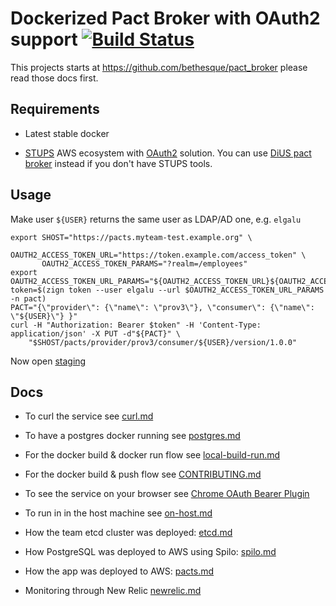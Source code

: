 # Dockerized Pact Broker with OAuth2 support [![Build Status](https://travis-ci.org/elgalu/pact_broker-docker.svg)](https://travis-ci.org/elgalu/pact_broker-docker)

This projects starts at https://github.com/bethesque/pact_broker please read those docs first.

## Requirements

* Latest stable docker

* [STUPS](http://stups.readthedocs.org/en/latest/) AWS ecosystem with [OAuth2](http://stups.readthedocs.org/en/latest/user-guide/access-control.html) solution. You can use [DiUS pact broker](https://github.com/DiUS/pact_broker-docker) instead if you don't have STUPS tools.

## Usage
Make user `${USER}` returns the same user as LDAP/AD one, e.g. `elgalu`

    export SHOST="https://pacts.myteam-test.example.org" \
           OAUTH2_ACCESS_TOKEN_URL="https://token.example.com/access_token" \
           OAUTH2_ACCESS_TOKEN_PARAMS="?realm=/employees"
    export OAUTH2_ACCESS_TOKEN_URL_PARAMS="${OAUTH2_ACCESS_TOKEN_URL}${OAUTH2_ACCESS_TOKEN_PARAMS}"
    token=$(zign token --user elgalu --url $OAUTH2_ACCESS_TOKEN_URL_PARAMS -n pact)
    PACT="{\"provider\": {\"name\": \"prov3\"}, \"consumer\": {\"name\": \"${USER}\"} }"
    curl -H "Authorization: Bearer $token" -H 'Content-Type: application/json' -X PUT -d"${PACT}" \
        "$SHOST/pacts/provider/prov3/consumer/${USER}/version/1.0.0"

Now open [staging](https://pacts.myteam-test.example.org)

## Docs

* To curl the service see [curl.md][]

* To have a postgres docker running see [postgres.md][]

* For the docker build & docker run flow see [local-build-run.md][]

* For the docker build & push flow see [CONTRIBUTING.md][]

* To see the service on your browser see [Chrome OAuth Bearer Plugin][]

* To run in in the host machine see [on-host.md][]

* How the team etcd cluster was deployed: [etcd.md][]

* How PostgreSQL was deployed to AWS using Spilo: [spilo.md][]

* How the app was deployed to AWS: [pacts.md][]

* Monitoring through New Relic [newrelic.md][]

[Chrome OAuth Bearer Plugin]: https://github.com/zalando/chrome-oauth-bearer-plugin
[postgres.md]: ./docs/postgres.md
[CONTRIBUTING.md]: ./docs/CONTRIBUTING.md
[local-build-run.md]: ./docs/local-build-run.md
[curl.md]: ./docs/curl.md
[on-host.md]: ./docs/on-host.md
[etcd.md]: ./docs/etcd.md
[spilo.md]: ./docs/spilo.md
[pacts.md]: ./docs/pacts.md
[newrelic.md]: ./docs/newrelic.md
